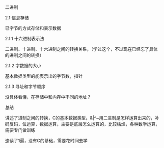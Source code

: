 二进制

2.1 信息存储

已字节的方式存储和表示数据

2.1.1 十六进制表示法

二进制、十进制、十六进制之间的转换关系，（学过这个，不过现在已经忘了具体的进制之间的转换）

2.1.2 字数据的大小

基本数据类型的能表示出的字节数，指针

2.1.3 寻址和字节顺序

没具体看懂，在存储中和内存中不同的地址？



总结

讲述了进制之间的转换，C的基本数据类型，&|^~用二进制是怎样运算出来的，补码反码，位运算，数据运算，主要是底层怎么运算的，比较枯燥，各种数学运算，需要专门做训练

速读了1遍，没有C的基础，需要花时间去学